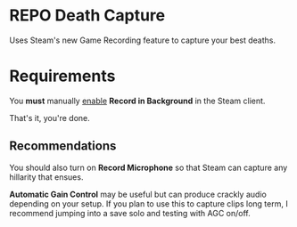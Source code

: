 # REPO Death Capture

Uses Steam's new Game Recording feature to capture your best deaths.

# Requirements

You **must** manually [enable](https://help.steampowered.com/en/faqs/view/23B7-49AD-4A28-9590#6) **Record in Background** in the Steam client.

That's it, you're done.

## Recommendations

You should also turn on **Record Microphone** so that Steam can capture any hillarity that ensues.

**Automatic Gain Control** may be useful but can produce crackly audio depending on your setup. If you plan to use this to capture clips long term, I recommend jumping into a save solo and testing with AGC on/off.